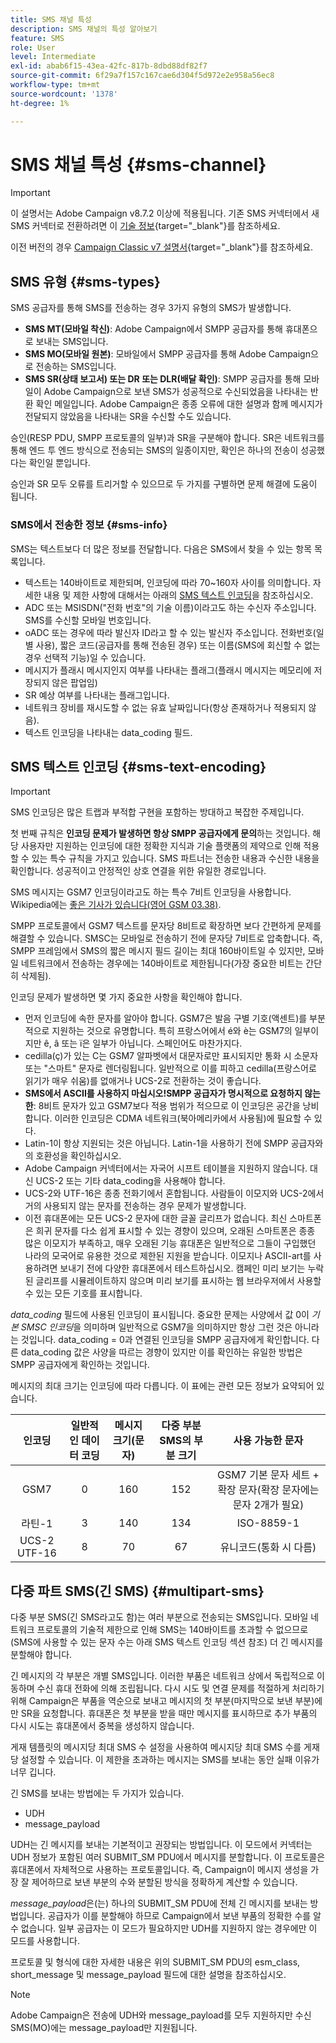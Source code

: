 ```yaml
---
title: SMS 채널 특성
description: SMS 채널의 특성 알아보기
feature: SMS
role: User
level: Intermediate
exl-id: abab6f15-43ea-42fc-817b-8dbd88df82f7
source-git-commit: 6f29a7f157c167cae6d304f5d972e2e958a56ec8
workflow-type: tm+mt
source-wordcount: '1378'
ht-degree: 1%

---
```


# SMS 채널 특성 {#sms-channel}

>[!IMPORTANT]
>
>이 설명서는 Adobe Campaign v8.7.2 이상에 적용됩니다. 기존 SMS 커넥터에서 새 SMS 커넥터로 전환하려면 이 [기술 정보](https://experienceleague.adobe.com/docs/campaign/technotes-ac/tn-new/sms-migration){target="_blank"}를 참조하세요.
>
>이전 버전의 경우 [Campaign Classic v7 설명서](https://experienceleague.adobe.com/ko/docs/campaign-classic/using/sending-messages/sending-messages-on-mobiles/sms-set-up/sms-set-up){target="_blank"}를 참조하세요.

## SMS 유형 {#sms-types}

SMS 공급자를 통해 SMS를 전송하는 경우 3가지 유형의 SMS가 발생합니다.

* **SMS MT(모바일 착신)**: Adobe Campaign에서 SMPP 공급자를 통해 휴대폰으로 보내는 SMS입니다.
* **SMS MO(모바일 원본)**: 모바일에서 SMPP 공급자를 통해 Adobe Campaign으로 전송하는 SMS입니다.
* **SMS SR(상태 보고서) 또는 DR 또는 DLR(배달 확인)**: SMPP 공급자를 통해 모바일이 Adobe Campaign으로 보낸 SMS가 성공적으로 수신되었음을 나타내는 반환 확인 메일입니다. Adobe Campaign은 종종 오류에 대한 설명과 함께 메시지가 전달되지 않았음을 나타내는 SR을 수신할 수도 있습니다.

승인(RESP PDU, SMPP 프로토콜의 일부)과 SR을 구분해야 합니다. SR은 네트워크를 통해 엔드 투 엔드 방식으로 전송되는 SMS의 일종이지만, 확인은 하나의 전송이 성공했다는 확인일 뿐입니다.

승인과 SR 모두 오류를 트리거할 수 있으므로 두 가지를 구별하면 문제 해결에 도움이 됩니다.

### SMS에서 전송한 정보  {#sms-info}

SMS는 텍스트보다 더 많은 정보를 전달합니다. 다음은 SMS에서 찾을 수 있는 항목 목록입니다.

* 텍스트는 140바이트로 제한되며, 인코딩에 따라 70~160자 사이를 의미합니다. 자세한 내용 및 제한 사항에 대해서는 아래의 [SMS 텍스트 인코딩](#sms-text-encoding)을 참조하십시오.
* ADC 또는 MSISDN(&quot;전화 번호&quot;의 기술 이름)이라고도 하는 수신자 주소입니다. SMS를 수신할 모바일 번호입니다.
* oADC 또는 경우에 따라 발신자 ID라고 할 수 있는 발신자 주소입니다. 전화번호(일별 사용), 짧은 코드(공급자를 통해 전송된 경우) 또는 이름(SMS에 회신할 수 없는 경우 선택적 기능)일 수 있습니다.
* 메시지가 플래시 메시지인지 여부를 나타내는 플래그(플래시 메시지는 메모리에 저장되지 않은 팝업임)
* SR 예상 여부를 나타내는 플래그입니다.
* 네트워크 장비를 재시도할 수 없는 유효 날짜입니다(항상 존재하거나 적용되지 않음).
* 텍스트 인코딩을 나타내는 data_coding 필드.

## SMS 텍스트 인코딩 {#sms-text-encoding}

>[!IMPORTANT]
>
>SMS 인코딩은 많은 트랩과 부적합 구현을 포함하는 방대하고 복잡한 주제입니다.

첫 번째 규칙은 **인코딩 문제가 발생하면 항상 SMPP 공급자에게 문의**&#x200B;하는 것입니다. 해당 사용자만 지원하는 인코딩에 대한 정확한 지식과 기술 플랫폼의 제약으로 인해 적용할 수 있는 특수 규칙을 가지고 있습니다. SMS 파트너는 전송한 내용과 수신한 내용을 확인합니다. 성공적이고 안정적인 상호 연결을 위한 유일한 경로입니다.

SMS 메시지는 GSM7 인코딩이라고도 하는 특수 7비트 인코딩을 사용합니다.  Wikipedia에는 [좋은 기사가 있습니다(영어 GSM 03.38)](https://en.wikipedia.org/wiki/GSM_03.38).

SMPP 프로토콜에서 GSM7 텍스트를 문자당 8비트로 확장하면 보다 간편하게 문제를 해결할 수 있습니다. SMSC는 모바일로 전송하기 전에 문자당 7비트로 압축합니다. 즉, SMPP 프레임에서 SMS의 짧은 메시지 필드 길이는 최대 160바이트일 수 있지만, 모바일 네트워크에서 전송하는 경우에는 140바이트로 제한됩니다(가장 중요한 비트는 간단히 삭제됨).

인코딩 문제가 발생하면 몇 가지 중요한 사항을 확인해야 합니다.
* 먼저 인코딩에 속한 문자를 알아야 합니다. GSM7은 발음 구별 기호(액센트)를 부분적으로 지원하는 것으로 유명합니다. 특히 프랑스어에서 é와 è는 GSM7의 일부이지만 ê, â 또는 ï은 일부가 아닙니다. 스페인어도 마찬가지다.
* cedilla(ç)가 있는 C는 GSM7 알파벳에서 대문자로만 표시되지만 통화 시 소문자 또는 &quot;스마트&quot; 문자로 렌더링됩니다. 일반적으로 이를 피하고 cedilla(프랑스어로 읽기가 매우 쉬움)를 없애거나 UCS-2로 전환하는 것이 좋습니다.
* **SMS에서 ASCII를 사용하지 마십시오!SMPP 공급자가 명시적으로 요청하지 않는 한**: 8비트 문자가 있고 GSM7보다 적용 범위가 적으므로 이 인코딩은 공간을 낭비합니다. 이러한 인코딩은 CDMA 네트워크(북아메리카에서 사용됨)에 필요할 수 있다.
* Latin-1이 항상 지원되는 것은 아닙니다. Latin-1을 사용하기 전에 SMPP 공급자와의 호환성을 확인하십시오.
* Adobe Campaign 커넥터에서는 자국어 시프트 테이블을 지원하지 않습니다. 대신 UCS-2 또는 기타 data_coding을 사용해야 합니다.
* UCS-2와 UTF-16은 종종 전화기에서 혼합됩니다. 사람들이 이모지와 UCS-2에서 거의 사용되지 않는 문자를 전송하는 경우 문제가 발생합니다.
* 이전 휴대폰에는 모든 UCS-2 문자에 대한 글꼴 글리프가 없습니다. 최신 스마트폰은 희귀 문자를 다소 쉽게 표시할 수 있는 경향이 있으며, 오래된 스마트폰은 종종 많은 이모지가 부족하고, 매우 오래된 기능 휴대폰은 일반적으로 그들이 구입했던 나라의 모국어로 유용한 것으로 제한된 지원을 받습니다. 이모지나 ASCII-art를 사용하려면 보내기 전에 다양한 휴대폰에서 테스트하십시오. 캠페인 미리 보기는 누락된 글리프를 시뮬레이트하지 않으며 미리 보기를 표시하는 웹 브라우저에서 사용할 수 있는 모든 기호를 표시합니다.

*data_coding* 필드에 사용된 인코딩이 표시됩니다. 중요한 문제는 사양에서 값 0이 *기본 SMSC 인코딩*&#x200B;을 의미하며 일반적으로 GSM7을 의미하지만 항상 그런 것은 아니라는 것입니다. data_coding = 0과 연결된 인코딩을 SMPP 공급자에게 확인합니다. 다른 data_coding 값은 사양을 따르는 경향이 있지만 이를 확인하는 유일한 방법은 SMPP 공급자에게 확인하는 것입니다.

메시지의 최대 크기는 인코딩에 따라 다릅니다. 이 표에는 관련 모든 정보가 요약되어 있습니다.

| 인코딩 | 일반적인 데이터 코딩 | 메시지 크기(문자) | 다중 부분 SMS의 부분 크기 | 사용 가능한 문자 |
|:-:|:-:|:-:|:-:|:-:|  
| GSM7 | 0 | 160 | 152 | GSM7 기본 문자 세트 + 확장 문자(확장 문자에는 문자 2개가 필요) |
| 라틴-1 | 3 | 140 | 134 | ISO-8859-1 |
| UCS-2 UTF-16 | 8 | 70 | 67 | 유니코드(통화 시 다름) |

## 다중 파트 SMS(긴 SMS) {#multipart-sms}

다중 부분 SMS(긴 SMS라고도 함)는 여러 부분으로 전송되는 SMS입니다. 모바일 네트워크 프로토콜의 기술적 제한으로 인해 SMS는 140바이트를 초과할 수 없으므로(SMS에 사용할 수 있는 문자 수는 아래 SMS 텍스트 인코딩 섹션 참조) 더 긴 메시지를 분할해야 합니다.

긴 메시지의 각 부분은 개별 SMS입니다. 이러한 부품은 네트워크 상에서 독립적으로 이동하며 수신 휴대 전화에 의해 조립됩니다. 다시 시도 및 연결 문제를 적절하게 처리하기 위해 Campaign은 부품을 역순으로 보내고 메시지의 첫 부분(마지막으로 보낸 부분)에만 SR을 요청합니다. 휴대폰은 첫 부분을 받을 때만 메시지를 표시하므로 추가 부품의 다시 시도는 휴대폰에서 중복을 생성하지 않습니다.

게재 템플릿의 메시지당 최대 SMS 수 설정을 사용하여 메시지당 최대 SMS 수를 게재당 설정할 수 있습니다. 이 제한을 초과하는 메시지는 SMS를 보내는 동안 실패 이유가 너무 깁니다.

긴 SMS를 보내는 방법에는 두 가지가 있습니다.

* UDH
* message_payload

UDH는 긴 메시지를 보내는 기본적이고 권장되는 방법입니다. 이 모드에서 커넥터는 UDH 정보가 포함된 여러 SUBMIT_SM PDU에서 메시지를 분할합니다. 이 프로토콜은 휴대폰에서 자체적으로 사용하는 프로토콜입니다. 즉, Campaign이 메시지 생성을 가장 잘 제어하므로 보낸 부분의 수와 분할된 방식을 정확하게 계산할 수 있습니다.

*message_payload*&#x200B;은(는) 하나의 SUBMIT_SM PDU에 전체 긴 메시지를 보내는 방법입니다. 공급자가 이를 분할해야 하므로 Campaign에서 보낸 부품의 정확한 수를 알 수 없습니다. 일부 공급자는 이 모드가 필요하지만 UDH를 지원하지 않는 경우에만 이 모드를 사용합니다.

프로토콜 및 형식에 대한 자세한 내용은 위의 SUBMIT_SM PDU의 esm_class, short_message 및 message_payload 필드에 대한 설명을 참조하십시오.

>[!NOTE]
>
>Adobe Campaign은 전송에 UDH와 message_payload를 모두 지원하지만 수신 SMS(MO)에는 message_payload만 지원됩니다.
